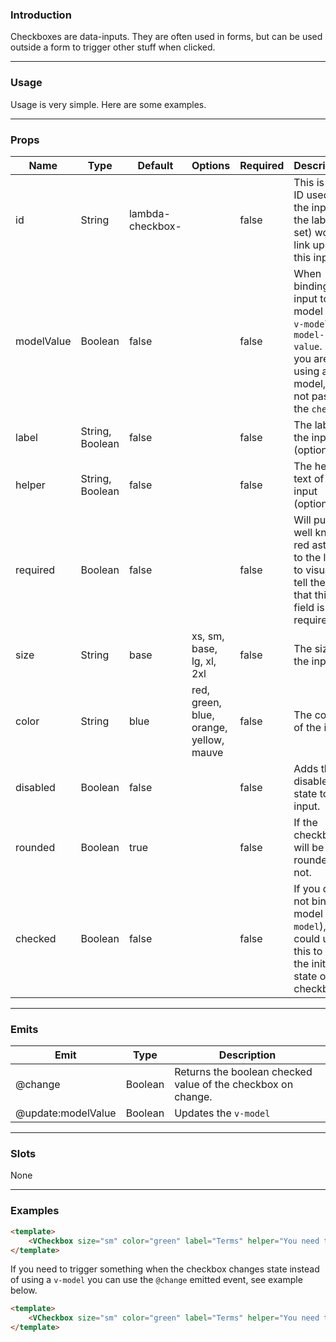 ### Introduction
Checkboxes are data-inputs. They are often used in forms, but can be used outside a form to trigger other stuff when clicked.

---

### Usage
Usage is very simple. Here are some examples.

---

### Props

| Name       	| Type            	| Default                  	| Options                                 	| Required 	| Description                                                                                                        	|
|------------	|-----------------	|--------------------------	|-----------------------------------------	|----------	|--------------------------------------------------------------------------------------------------------------------	|
| id         	| String          	| lambda-checkbox-<random> 	|                                         	| false    	| This is the ID used for the input so the label (if set) would link up to this input.                               	|
| modelValue 	| Boolean         	| false                    	|                                         	| false    	| When binding input to a model use `v-model` not `model-value`. If you are using a model, do not pass the `checked` 	|
| label      	| String, Boolean 	| false                    	|                                         	| false    	| The label of the input (optional).                                                                                 	|
| helper     	| String, Boolean 	| false                    	|                                         	| false    	| The helper text of the input (optional).                                                                           	|
| required   	| Boolean         	| false                    	|                                         	| false    	| Will put the well known red asterix to the label to visually tell the user that this field is required.            	|
| size       	| String          	| base                     	| xs, sm, base, lg, xl, 2xl               	| false    	| The size of the input.                                                                                             	|
| color      	| String          	| blue                     	| red, green, blue, orange, yellow, mauve 	| false    	| The color of the input.                                                                                            	|
| disabled   	| Boolean         	| false                    	|                                         	| false    	| Adds the disabled state to the input.                                                                              	|
| rounded    	| Boolean         	| true                     	|                                         	| false    	| If the checkbox will be rounded or not.                                                                            	|
| checked    	| Boolean         	| false                    	|                                         	| false    	| If you do not bind a model (`v-model`), you could use this to pass the initial state of the checkbox.              	|
---

### Emits

| Emit   | Type    | Description                       |
|--------|---------|-----------------------------------|
| @change | Boolean | Returns the boolean checked value of the checkbox on change. |
| @update:modelValue | Boolean | Updates the `v-model` |

---

### Slots
None

---

### Examples

```html
<template>
	<VCheckbox size="sm" color="green" label="Terms" helper="You need to accept the terms to continue." v-model="my_model" />
</template>
```

If you need to trigger something when the checkbox changes state instead of using a `v-model` you can use the `@change` emitted event, see example below.

```html
<template>
	<VCheckbox size="sm" color="green" label="Terms" helper="You need to accept the terms to continue." @change="alert('The box changed state!')" />
</template>
```
